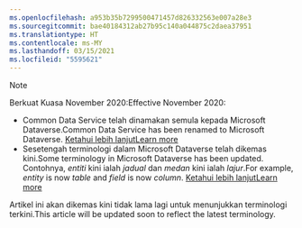 ```yaml
---
ms.openlocfilehash: a953b35b7299500471457d826332563e007a28e3
ms.sourcegitcommit: bae40184312ab27b95c140a044875c2daea37951
ms.translationtype: HT
ms.contentlocale: ms-MY
ms.lasthandoff: 03/15/2021
ms.locfileid: "5595621"
---
```

> [!NOTE]
> <span data-ttu-id="00638-101">Berkuat Kuasa November 2020:</span><span class="sxs-lookup"><span data-stu-id="00638-101">Effective November 2020:</span></span>
> - <span data-ttu-id="00638-102">Common Data Service telah dinamakan semula kepada Microsoft Dataverse.</span><span class="sxs-lookup"><span data-stu-id="00638-102">Common Data Service has been renamed to Microsoft Dataverse.</span></span> [<span data-ttu-id="00638-103">Ketahui lebih lanjut</span><span class="sxs-lookup"><span data-stu-id="00638-103">Learn more</span></span>](https://aka.ms/PAuAppBlog)
> - <span data-ttu-id="00638-104">Sesetengah terminologi dalam Microsoft Dataverse telah dikemas kini.</span><span class="sxs-lookup"><span data-stu-id="00638-104">Some terminology in Microsoft Dataverse has been updated.</span></span> <span data-ttu-id="00638-105">Contohnya, *entiti* kini ialah *jadual* dan *medan* kini ialah *lajur*.</span><span class="sxs-lookup"><span data-stu-id="00638-105">For example, *entity* is now *table* and *field* is now *column*.</span></span> [<span data-ttu-id="00638-106">Ketahui lebih lanjut</span><span class="sxs-lookup"><span data-stu-id="00638-106">Learn more</span></span>](/powerapps/maker/data-platform/data-platform-intro)
>
> <span data-ttu-id="00638-107">Artikel ini akan dikemas kini tidak lama lagi untuk menunjukkan terminologi terkini.</span><span class="sxs-lookup"><span data-stu-id="00638-107">This article will be updated soon to reflect the latest terminology.</span></span>